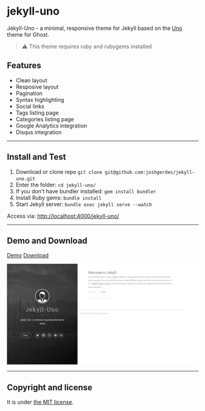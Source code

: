# jekyll-uno

Jekyll-Uno - a minimal, responsive theme for Jekyll based on the [Uno](https://github.com/daleanthony/Uno) theme for Ghost.

> :warning: This theme requires ruby and rubygems installed

## Features

- Clean layout
- Resposive layout
- Pagination
- Syntax highlighting
- Social links
- Tags listing page
- Categories listing page
- Google Analytics integration
- Disqus integration

--------------------------------------------------------------------------------

## Install and Test

1. Download or clone repo `git clone git@github.com:joshgerdes/jekyll-uno.git`
2. Enter the folder: `cd jekyll-uno/`
3. If you don't have bundler installed: `gem install bundler`
4. Install Ruby gems: `bundle install`
5. Start Jekyll server: `bundle exec jekyll serve --watch`

Access via: <http://localhost:4000/jekyll-uno/>

--------------------------------------------------------------------------------

## Demo and Download

[Demo](http://joshgerdes.com/jekyll-uno/) [Download](https://github.com/joshgerdes/jekyll-uno/archive/master.zip)

![jekyll-uno - free Jekyll theme](/screenshot.png)

--------------------------------------------------------------------------------

## Copyright and license

It is under [the MIT license](/LICENSE).
